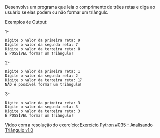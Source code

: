 Desenvolva um programa que leia o comprimento de trêes retas e diga ao usuário se elas podem ou não formar um triângulo.

Exemplos de Output:

1-
~~~
Digite o valor da primeira reta: 9
Digite o valor da segunda reta: 7
Digite o valor da terceira reta: 8
É POSSÍVEL formar um triângulo!
~~~
2-
~~~
Digite o valor da primeira reta: 1
Digite o valor da segunda reta: 2
Digite o valor da terceira reta: 17
NÃO é possível formar um triângulo!
~~~
3-
~~~
Digite o valor da primeira reta: 3
Digite o valor da segunda reta: 3
Digite o valor da terceira reta: 3
É POSSÍVEL formar um triângulo!
~~~

<p>Vídeo com a resolução do exercício: <a href="https://www.youtube.com/watch?v=NZiNphKkxhg&list=PLvE-ZAFRgX8hnECDn1v9HNTI71veL3oW0&index=47" target="_blank">Exercício Python #035 - Analisando Triângulo v1.0</a></p>